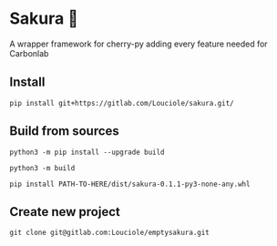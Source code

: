 # Sakura 🍒

A wrapper framework for cherry-py adding every feature needed for Carbonlab

## Install

`pip install git+https://gitlab.com/Louciole/sakura.git/`

## Build from sources

`python3 -m pip install --upgrade build`

`python3 -m build`

`pip install PATH-TO-HERE/dist/sakura-0.1.1-py3-none-any.whl`

## Create new project

`git clone git@gitlab.com:Louciole/emptysakura.git
`